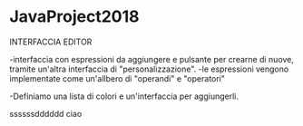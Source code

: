 # JavaProject2018

INTERFACCIA EDITOR

-interfaccia con espressioni da aggiungere e pulsante per crearne di nuove, tramite un'altra interfaccia di "personalizzazione".
  -le espressioni vengono implementate come un'allbero di "operandi" e "operatori"

-Definiamo una lista di colori e un'interfaccia per aggiungerli.


ssssssdddddd
ciao